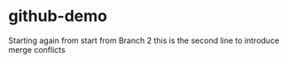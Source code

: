 # github-demo
Starting again from start from Branch 2
this is the second line to introduce merge conflicts
